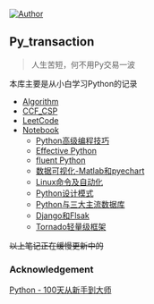[![Author](https://img.shields.io/badge/Author-mr__menand-yellowgreen.svg)](https://mrmenand.github.io/)

## Py_transaction
>人生苦短，何不用Py交易一波

本库主要是从小白学习Python的记录
* [Algorithm](./Algorithms)
* [CCF_CSP](./CCF_CSP) 
* [LeetCode](./LeetCode)
* [Notebook](./Notebook) 
   - [Python高级编程技巧](./Notebook/program_skills.md)
   - [Effective Python](./Notebook/Effective_Python.md)
   - [fluent Python](./Notebook/fluentpython.md)  
   - [数据可视化-Matlab和pyechart](./Notebook/数据可视化-Matlab和pyechart.md)   
   - [Linux命令及自动化](./Notebook/Linux命令及自动化.md) 
   - [Python设计模式](./Notebook/designpattern.md) 
   - [Python与三大主流数据库](./Notebook/database.md)
   - [Django和Flsak](./Notebook/Django.md)
   - [Tornado轻量级框架](./Notebook/tornado.md) 

~~以上笔记正在缓慢更新中的~~





### Acknowledgement
[Python - 100天从新手到大师](https://github.com/jackfrued/Python-100-Days)

